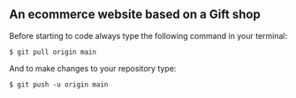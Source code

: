 ## An ecommerce website based on a Gift shop

Before starting to code always type the following command in your terminal:
```
$ git pull origin main
```
And to make changes to your repository type:
```
$ git push -u origin main
```

